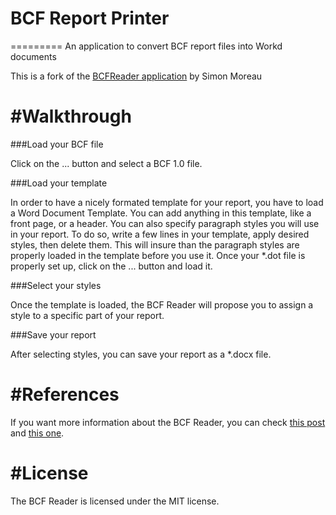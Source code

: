 # BCF Report Printer
=========
An application to convert BCF report files into Workd documents

This is a fork of the [BCFReader application](https://www.bim42.com/2015/01/bfc-reader/) by Simon Moreau


#Walkthrough
=========

###Load your BCF file

Click on the ... button and select a BCF 1.0 file.

###Load your template

In order to have a nicely formated template for your report, you have to load a Word Document Template. You can add anything in this template, like a front page, or a header. You can also specify paragraph styles you will use in your report. To do so, write a few lines in your template, apply desired styles, then delete them. This will insure than the paragraph styles are properly loaded in the template before you use it.
Once your *.dot file is properly set up, click on the ... button and load it.

###Select your styles

Once the template is loaded, the BCF Reader will propose you to assign a style to a specific part of your report.

###Save your report

After selecting styles, you can save your report as a *.docx file.

#References
=========

If you want more information about the BCF Reader, you can check [this post](http://bim42.com/2014/12/creating-a-report-from-a-bcf-file/) and [this one](http://bim42.com/2015/01/bfc-reader/).

#License
=========

The BCF Reader is licensed under the MIT license.